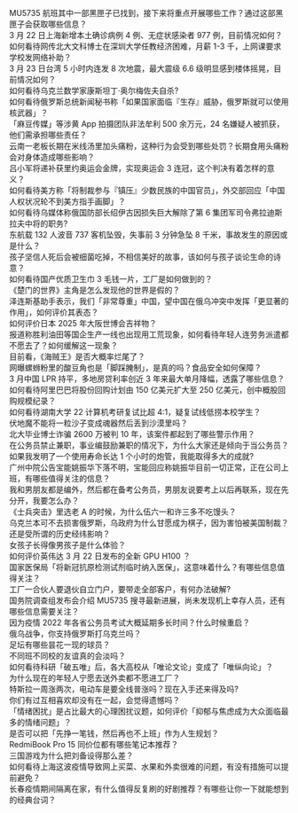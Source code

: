MU5735 航班其中一部黑匣子已找到，接下来将重点开展哪些工作？通过这部黑匣子会获取哪些信息？  
3 月 22 日上海新增本土确诊病例 4 例、无症状感染者 977 例，目前情况如何？  
如何看待网传北大文科博士在深圳大学任教经济困难，月薪 1-3 千，上网课要求学校发网络补助？  
3 月 23 日台湾 5 小时内连发 8 次地震，最大震级 6.6 级明显感到楼体摇晃，目前情况如何？  
如何看待乌克兰数学家康斯坦丁·奥尔梅佐夫自杀?  
如何看待俄罗斯总统新闻秘书称「如果国家面临『生存』威胁，俄罗斯就可以使用核武器」？  
「麻豆传媒」等涉黄 App 拍摄团队非法牟利 500 余万元，24 名嫌疑人被抓获，他们需承担哪些责任？  
云南一老板长期在米线汤里加头痛粉，这种行为会受到哪些处罚？长期食用头痛粉会对身体造成哪些影响？  
吕小军将递补获里约奥运会金牌，实现奥运会 3 连冠，这个判决有着怎样的意义？  
如何看待美方称「将制裁参与『镇压』少数民族的中国官员」，外交部回应「中国人权状况轮不到美方指手画脚」？  
如何看待乌媒体称俄国防部长绍伊古因损失巨大解除了第 6 集团军司令弗拉迪斯拉夫中将的职务?  
东航载 132 人波音 737 客机坠毁，失事前 3 分钟急坠 8 千米，事故发生的原因或是什么？  
孩子坚信人死后会被细菌吃掉，不相信美好的故事，该如何与孩子谈论生命的诗意？  
如何看待国产优质卫生巾 3 毛钱一片，工厂是如何做到的？  
《楚门的世界》主角是怎么发现他的世界是假的？  
泽连斯基助手表示，我们「非常尊重」中国，望中国在俄乌冲突中发挥「更显著的作用」，如何评价其表态？  
如何评价日本 2025 年大阪世博会吉祥物？  
报道称胜利油田等国企生产一线也出现用工荒现象，如何看待年轻人连劳务派遣都不愿去了？如何缓解这一现象？  
目前看，《海贼王》是否大概率烂尾了？  
网曝螺蛳粉里的酸豆角也是「脚踩腌制」，是真的吗？食品安全如何保障？  
3 月中国 LPR 持平，多地房贷利率创近 3 年来最大单月降幅，透露了哪些信息？  
如何看待阿里巴巴将股份回购计划由 150 亿美元扩大至 250 亿美元，创中概股回购规模纪录？  
如何看待湖南大学 22 计算机考研复试比超 4:1，疑复试线低捞本校学生？  
伏地魔不能将一粒沙子变成魂器然后丢到沙漠里吗？  
北大毕业博士诈骗 2600 万被判 10 年，该案件都起到了哪些警示作用？  
在公务员禁止兼职，事业编鼓励兼职的情况下，为什么大家还是倾向于当公务员？  
如果我发明了一个使用寿命长达 1 个小时的炮管，我能取得多大的成就?  
广州中院公告宝能姚振华下落不明，宝能回应称姚振华目前一切正常，正在公司上班，有哪些值得关注的信息？  
我和男朋友都是编外，然后都在备考公务员，男朋友说要考上以后再联系，现在先分开，我要怎么办？  
《士兵突击》里选老 A 的时候，为什么伍六一和许三多不吃馒头？  
乌克兰本可不去损害俄罗斯，乌政府为什么甘愿成为棋子，因为害怕被美国制裁？还是受所谓的历史经纬影响？  
女孩子长得像男孩子是什么体验？  
如何评价英伟达 3 月 22 日发布的全新 GPU H100 ？  
国家医保局「将新冠抗原检测试剂临时纳入医保」，这意味着什么？有哪些信息值得关注？  
工厂一合伙人要退伙自立门户，要带走全部客户，有何办法破解?  
国务院调查组发布会介绍 MU5735 搜寻最新进展，尚未发现机上幸存人员，还有哪些信息需要关注？  
因为疫情 2022 年各省公务员考试大概延期多长时间？什么时候重启？  
俄乌战争，你支持俄罗斯打乌克兰吗？  
足坛有哪些昙花一现的球员？  
不同班不同校的友谊真的会淡吗？  
如何看待科研「破五唯」后，各大高校从「唯论文论」变成了「唯纵向论」？  
为什么现在的年轻人宁愿去送外卖都不愿进工厂？  
特斯拉一周涨两次，电动车是要全线普涨吗？现在入手还来得及吗?  
你们有过互相喜欢却没有在一起，会觉得遗憾吗？  
「情绪困扰」是占比最大的心理困扰议题，如何评价「抑郁与焦虑成为大众面临最多的情绪问题」？  
是否可以把「先挣一笔钱，然后再也不上班」作为人生规划？  
RedmiBook Pro 15 同价位都有哪些笔记本推荐？  
三国游戏为什么把刘备设得那么差？  
如何看待上海这波疫情导致网上买菜、水果和外卖很难的问题，有没有措施可以提前避免？  
长春疫情期间隔离在家，有什么值得反复刷的好剧推荐？有哪些让你一下就能想到的经典台词？  
